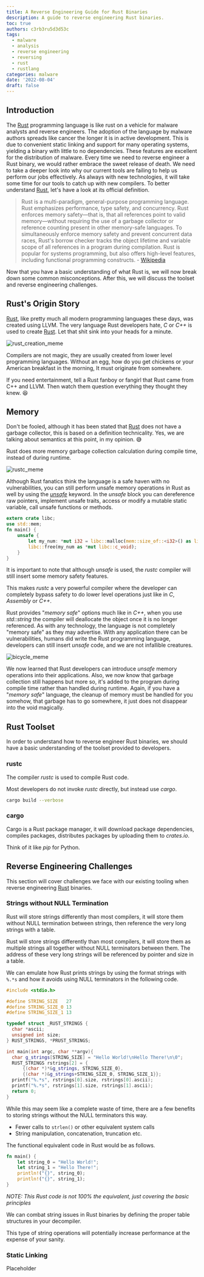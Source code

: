 ```yaml
---
title: A Reverse Engineering Guide for Rust Binaries
description: A guide to reverse engineering Rust binaries.
toc: true
authors: c3rb3ru5d3d53c
tags:
  - malware
  - analysis
  - reverse engineering
  - reversing
  - rust
  - rustlang
categories: malware
date: '2022-08-04'
draft: false
---
```



## Introduction
The [Rust](https://en.wikipedia.org/wiki/Rust_(programming_language)) programming language is like rust on a vehicle for malware analysts and reverse engineers. The adoption of the language by malware authors spreads like cancer the longer it is in active development. This is due to convenient static linking and support for many operating systems, yielding a binary with little to no dependencies. These features are excellent for the distribution of malware. Every time we need to reverse engineer a Rust binary, we would rather embrace the sweet release of death. We need to take a deeper look into why our current tools are failing to help us perform our jobs effectively. As always with new technologies, it will take some time for our tools to catch up with new compilers. To better understand [Rust](https://en.wikipedia.org/wiki/Rust_(programming_language)), let's have a look at its official definition.

> Rust is a multi-paradigm, general-purpose programming language. Rust emphasizes performance, type safety, and concurrency. Rust enforces memory safety—that is, that all references point to valid memory—without requiring the use of a garbage collector or reference counting present in other memory-safe languages. To simultaneously enforce memory safety and prevent concurrent data races, Rust's borrow checker tracks the object lifetime and variable scope of all references in a program during compilation. Rust is popular for systems programming, but also offers high-level features, including functional programming constructs. - [Wikipedia](https://en.wikipedia.org/wiki/Rust_(programming_language))

Now that you have a basic understanding of what Rust is, we will now break down some common misconceptions. After this, we will discuss the toolset and reverse engineering challenges.

## Rust's Origin Story

[Rust](https://en.wikipedia.org/wiki/Rust_(programming_language)), like pretty much all modern programming languages these days, was created using LLVM. The very language Rust developers hate, *C* or *C++* is used to create [Rust](https://en.wikipedia.org/wiki/Rust_(programming_language)). Let that shit sink into your heads for a minute. 

![rust_creation_meme](images/rust_creation_meme.jpg)

Compilers are not magic, they are usually created from lower level programming languages. Without an egg, how do you get chickens or your American breakfast in the morning, It must originate from somewhere.

If you need entertainment, tell a Rust fanboy or fangirl that Rust came from C++ and LLVM. Then watch them question everything they thought they knew. 😆

## Memory

Don't be fooled, although it has been stated that [Rust](https://en.wikipedia.org/wiki/Rust_(programming_language)) does not have a garbage collector, this is based on a definition technicality. Yes, we are talking about semantics at this point, in my opinion. 😅 

Rust does more memory garbage collection calculation during compile time, instead of during runtime.

![rustc_meme](images/rustc_meme.png)

Although Rust fanatics think the language is a safe haven with no vulnerabilities, you can still perform unsafe memory operations in Rust as well by using the [*unsafe*](https://doc.rust-lang.org/book/ch19-01-unsafe-rust.html) keyword. In the *unsafe* block you can dereference raw pointers, implement unsafe traits, access or modify a mutable static variable, call unsafe functions or methods.

```rust
extern crate libc; 
use std::mem;
fn main() {
    unsafe {
        let my_num: *mut i32 = libc::malloc(mem::size_of::<i32>() as libc::size_t) as *mut i32;
        libc::free(my_num as *mut libc::c_void);
    }
}
```

It is important to note that although *unsafe* is used, the *rustc* compiler will still insert some memory safety features.

This makes *rustc* a very powerful compiler where the developer can completely bypass safety to do lower level operations just like in *C*, *Assembly* or *C++*.

Rust provides "*memory safe*" options much like in *C++*, when you use *std::string* the compiler will deallocate the object once it is no longer referenced. As with any technology, the language is not completely "memory safe" as they may advertise. With any application there can be vulnerabilities, humans did write the Rust programming language, developers can still insert *unsafe* code, and we are not infallible creatures. 

![bicycle_meme](images/bicycle_meme.jpeg)

We now learned that Rust developers can introduce *unsafe* memory operations into their applications. Also, we now know that garbage collection still happens but more so, it's added to the program during compile time rather than handled during runtime. Again, if you have a "*memory safe*" language, the cleanup of memory must be handled for you somehow, that garbage has to go somewhere, it just does not disappear into the void magically.

## Rust Toolset

In order to understand how to reverse engineer Rust binaries, we should have a basic understanding of the toolset provided to developers.

### rustc

The compiler *rustc* is used to compile Rust code.

Most developers do not invoke *rustc* directly, but instead use *cargo*.

```bash
cargo build --verbose
```

### cargo

Cargo is a Rust package manager, it will download package dependencies, compiles packages, distributes packages by uploading them to *crates.io*.

Think of it like *pip* for Python.

## Reverse Engineering Challenges

This section will cover challenges we face with our existing tooling when reverse engineering [Rust](https://en.wikipedia.org/wiki/Rust_(programming_language)) binaries.

### Strings without NULL Termination

Rust will store strings differently than most compilers, it will store them without NULL termination between strings, then reference the very long strings with a table.

Rust will store strings differently than most compilers, it will store them as multiple strings all together without NULL terminators between them. The address of these very long strings will be referenced by pointer and size in a table.

We can emulate how Rust prints strings by using the format strings with  `%.*s` and how it avoids using NULL terminators in the following code.

```cpp
#include <stdio.h>

#define STRING_SIZE   27
#define STRING_SIZE_0 13
#define STRING_SIZE_1 13

typedef struct _RUST_STRINGS {
  char *ascii;
  unsigned int size;
} RUST_STRINGS, *PRUST_STRINGS;

int main(int argc, char **argv){
  char g_strings[STRING_SIZE] = "Hello World!\nHello There!\n\0";
  RUST_STRINGS rstrings[2] = {
	  {(char *)*&g_strings, STRING_SIZE_0},
	  {(char *)&g_strings+STRING_SIZE_0, STRING_SIZE_1}};
  printf("%.*s", rstrings[0].size, rstrings[0].ascii);
  printf("%.*s", rstrings[1].size, rstrings[1].ascii);
  return 0;
}
```

While this may seem like a complete waste of time, there are a few benefits to storing strings without the NULL terminators this way.

- Fewer calls to `strlen()` or other equivalent system calls
- String manipulation, concatenation, truncation etc.

The functional equivalent code in Rust would be as follows.

```rust
fn main() {
	let string_0 = "Hello World!";
	let string_1 = "Hello There!";
    println!("{}", string_0);
    println!("{}", string_1);
}
```

*NOTE: This Rust code is not 100% the equivalent, just covering the basic principles*

We can combat string issues in Rust binaries by defining the proper table structures in your decompiler.

This type of string operations will potentially increase performance at the expense of your sanity.

### Static Linking

Placeholder


